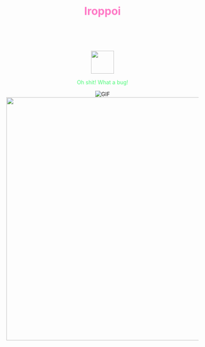 <div align="center">
<h1 style="color:#ff79c6" >Iroppoi</h1>
  <br>
  <br>
  <br>
  <br>
    <img width="60" height="60" src="https://avatars0.githubusercontent.com/u/1680273?s=460&u=4471b74deb9973096418a93960c664c5ea3bd159&v=4" />
  <br>
  </p>
  <p style="color:#50fa7b">Oh shit! What a bug!</p>
<img alt="GIF" src="https://media.giphy.com/media/hrSFdM4rg8VFpXyz2m/giphy.gif" />
<img width="562px" height="638px" src="https://scontent-lax3-2.cdninstagram.com/v/t51.2885-15/e35/p1080x1080/190883049_232507864874835_3735277058374223380_n.jpg?tp=1&_nc_ht=scontent-lax3-2.cdninstagram.com&_nc_cat=103&_nc_ohc=Tai-A56iCkwAX8B1cs9&edm=AP_V10EBAAAA&ccb=7-4&oh=38bf6c6819e2f67b132848e13d087e18&oe=60BC45D5&_nc_sid=4f375e">
  <br>
  <br>
</div>
